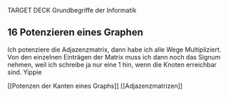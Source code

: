 TARGET DECK
Grundbegriffe der Informatik

16 Potenzieren eines Graphen
---
Ich potenziere die Adjazenzmatrix, dann habe ich alle Wege Multipliziert. Von den einzelnen Einträgen der Matrix muss  ich dann noch das Signum nehmen, weil ich schreibe ja nur eine 1 hin, wenn die Knoten erreichbar sind. Yippie
<!--ID: 1707308435055-->


[[Potenzen der Kanten eines Graphs]]
[[Adjazenzmatrizen]]